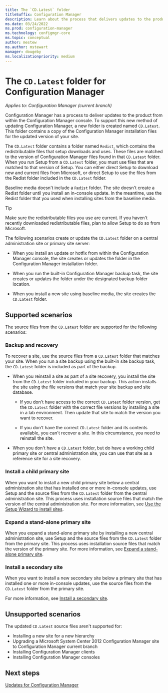 ```yaml
---
title: The `CD.Latest` folder
titleSuffix: Configuration Manager
description: Learn about the process that delivers updates to the product from within the Configuration Manager console.
ms.date: 03/24/2022
ms.prod: configuration-manager
ms.technology: configmgr-core
ms.topic: conceptual
author: mestew
ms.author: mstewart
manager: dougeby
ms.localizationpriority: medium
---
```


# The `CD.Latest` folder for Configuration Manager

*Applies to: Configuration Manager (current branch)*

Configuration Manager has a process to deliver updates to the product from within the Configuration Manager console. To support this new method of updating Configuration Manager, a new folder is created named `CD.Latest`. This folder contains a copy of the Configuration Manager installation files for the updated version of your site.

The `CD.Latest` folder contains a folder named  `Redist`, which contains the redistributable files that setup downloads and uses. These files are matched to the version of Configuration Manager files found in that `CD.Latest` folder. When you run Setup from a `CD.Latest` folder, you must use files that are matched to that version of Setup. You can either direct Setup to download new and current files from Microsoft, or direct Setup to use the files from the Redist folder included in the `CD.Latest` folder.

Baseline media doesn't include a `Redist` folder. The site doesn't create a Redist folder until you install an in-console update. In the meantime, use the Redist folder that you used when installing sites from the baseline media.

> [!TIP]
> Make sure the redistributable files you use are current. If you haven't recently downloaded redistributable files, plan to allow Setup to do so from Microsoft.

The following scenarios create or update the `CD.Latest` folder on a central administration site or primary site server:

- When you install an update or hotfix from within the Configuration Manager console, the site creates or updates the folder in the Configuration Manager installation folder.

- When you run the built-in Configuration Manager backup task, the site creates or updates the folder under the designated backup folder location.

- When you install a new site using baseline media, the site creates the `CD.Latest` folder.

## Supported scenarios

The source files from the `CD.Latest` folder are supported for the following scenarios:

### Backup and recovery

To recover a site, use the source files from a `CD.Latest` folder that matches your site. When you run a site backup using the built-in site backup task, the `CD.Latest` folder is included as part of the backup.

- When you reinstall a site as part of a site recovery, you install the site from the `CD.Latest` folder included in your backup. This action installs the site using the file versions that match your site backup and site database.

  - If you don't have access to the correct `CD.Latest` folder version, get the `CD.Latest` folder with the correct file versions by installing a site in a lab environment. Then update that site to match the version you want to recover.

  - If you don't have the correct `CD.Latest` folder and its contents available, you can't recover a site. In this circumstance, you need to reinstall the site.

- When you don't have a `CD.Latest` folder, but do have a working child primary site or central administration site, you can use that site as a reference site for a site recovery.

### Install a child primary site

When you want to install a new child primary site below a central administration site that has installed one or more in-console updates, use Setup and the source files from the `CD.Latest` folder from the central administration site. This process uses installation source files that match the version of the central administration site. For more information, see [Use the Setup Wizard to install sites](../deploy/install/use-the-setup-wizard-to-install-sites.md).

### Expand a stand-alone primary site

When you expand a stand-alone primary site by installing a new central administration site, use Setup and the source files from the `CD.Latest` folder from the primary site. This process uses installation source files that match the version of the primary site. For more information, see [Expand a stand-alone primary site](../deploy/install/setup-wizard-central-primary.md#expand-a-stand-alone-primary-site).

### Install a secondary site
<!-- SCCMDocs-pr issue #3164 -->

When you want to install a new secondary site below a primary site that has installed one or more in-console updates, use the source files from the `CD.Latest` folder from the primary site.

For more information, see [Install a secondary site](../deploy/install/setup-wizard-secondary.md).

## Unsupported scenarios

The updated `CD.Latest` source files aren't supported for:

- Installing a new site for a new hierarchy
- Upgrading a Microsoft System Center 2012 Configuration Manager site to Configuration Manager current branch
- Installing Configuration Manager clients
- Installing Configuration Manager consoles

## Next steps

[Updates for Configuration Manager](updates.md)
